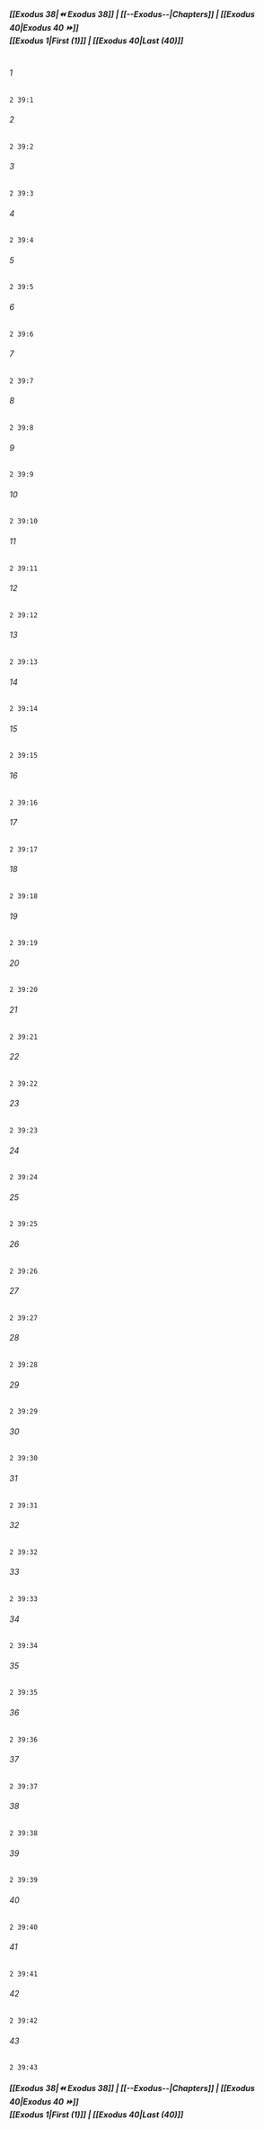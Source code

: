 
##### **[[Exodus 38|⏪ Exodus 38]] | [[--Exodus--|Chapters]] | [[Exodus 40|Exodus 40 ⏩]]**<br>**[[Exodus 1|First (1)]] | [[Exodus 40|Last (40)]]**<br><br>

###### 1
``` verse
2 39:1
```
###### 2
``` verse
2 39:2
```
###### 3
``` verse
2 39:3
```
###### 4
``` verse
2 39:4
```
###### 5
``` verse
2 39:5
```
###### 6
``` verse
2 39:6
```
###### 7
``` verse
2 39:7
```
###### 8
``` verse
2 39:8
```
###### 9
``` verse
2 39:9
```
###### 10
``` verse
2 39:10
```
###### 11
``` verse
2 39:11
```
###### 12
``` verse
2 39:12
```
###### 13
``` verse
2 39:13
```
###### 14
``` verse
2 39:14
```
###### 15
``` verse
2 39:15
```
###### 16
``` verse
2 39:16
```
###### 17
``` verse
2 39:17
```
###### 18
``` verse
2 39:18
```
###### 19
``` verse
2 39:19
```
###### 20
``` verse
2 39:20
```
###### 21
``` verse
2 39:21
```
###### 22
``` verse
2 39:22
```
###### 23
``` verse
2 39:23
```
###### 24
``` verse
2 39:24
```
###### 25
``` verse
2 39:25
```
###### 26
``` verse
2 39:26
```
###### 27
``` verse
2 39:27
```
###### 28
``` verse
2 39:28
```
###### 29
``` verse
2 39:29
```
###### 30
``` verse
2 39:30
```
###### 31
``` verse
2 39:31
```
###### 32
``` verse
2 39:32
```
###### 33
``` verse
2 39:33
```
###### 34
``` verse
2 39:34
```
###### 35
``` verse
2 39:35
```
###### 36
``` verse
2 39:36
```
###### 37
``` verse
2 39:37
```
###### 38
``` verse
2 39:38
```
###### 39
``` verse
2 39:39
```
###### 40
``` verse
2 39:40
```
###### 41
``` verse
2 39:41
```
###### 42
``` verse
2 39:42
```
###### 43
``` verse
2 39:43
```

##### **[[Exodus 38|⏪ Exodus 38]] | [[--Exodus--|Chapters]] | [[Exodus 40|Exodus 40 ⏩]]**<br>**[[Exodus 1|First (1)]] | [[Exodus 40|Last (40)]]**
